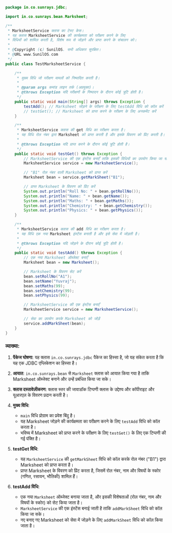 ```java
package in.co.sunrays.jdbc;

import in.co.sunrays.bean.Marksheet;

/**
 * MarksheetService क्लास का टेस्ट केस।
 * यह क्लास MarksheetService की कार्यक्षमता को परीक्षण करने के लिए
 * विधियों को शामिल करती है, विशेष रूप से जोड़ने और प्राप्त करने के संचालन को।
 * 
 * @Copyright (c) SunilOS. सभी अधिकार सुरक्षित।
 * @URL www.SunilOS.com
 */
public class TestMarksheetService {

    /**
     * मुख्य विधि जो परीक्षण मामलों को निष्पादित करती है।
     * 
     * @param args कमांड लाइन तर्क (अप्रयुक्त)।
     * @throws Exception यदि परीक्षणों के निष्पादन के दौरान कोई त्रुटि होती है।
     */
    public static void main(String[] args) throws Exception {
        testAdd(); // Marksheet जोड़ने के परीक्षण के लिए testAdd विधि को कॉल करें
        // testGet(); // Marksheet को प्राप्त करने के परीक्षण के लिए अनकमेंट करें
    }

    /**
     * MarksheetService क्लास की get विधि का परीक्षण करता है।
     * यह विधि रोल नंबर द्वारा Marksheet को प्राप्त करती है और इसके विवरण को प्रिंट करती है।
     * 
     * @throws Exception यदि प्राप्त करने के दौरान कोई त्रुटि होती है।
     */
    public static void testGet() throws Exception {
        // MarksheetService की एक इंस्टेंस बनाएँ ताकि इसकी विधियों का उपयोग किया जा सके
        MarksheetService service = new MarksheetService();

        // "B1" रोल नंबर वाली Marksheet को प्राप्त करें
        Marksheet bean = service.getMarkSheet("B1");

        // प्राप्त Marksheet के विवरण को प्रिंट करें
        System.out.println("Roll No: " + bean.getRollNo());
        System.out.println("Name: " + bean.getName());
        System.out.println("Maths: " + bean.getMaths());
        System.out.println("Chemistry: " + bean.getChemistry());
        System.out.println("Physics: " + bean.getPhysics());
    }

    /**
     * MarksheetService क्लास की add विधि का परीक्षण करता है।
     * यह विधि एक नया Marksheet इंस्टेंस बनाती है और इसे सेवा में जोड़ती है।
     * 
     * @throws Exception यदि जोड़ने के दौरान कोई त्रुटि होती है।
     */
    public static void testAdd() throws Exception {
        // एक नया Marksheet ऑब्जेक्ट बनाएँ
        Marksheet bean = new Marksheet();

        // Marksheet के विवरण सेट करें
        bean.setRollNo("A1");
        bean.setName("Yuvraj");
        bean.setMaths(99);
        bean.setChemistry(99);
        bean.setPhysics(99);

        // MarksheetService की एक इंस्टेंस बनाएँ
        MarksheetService service = new MarksheetService();

        // सेवा का उपयोग करके Marksheet को जोड़ें
        service.addMarkSheet(bean);
    }
}
```

### व्याख्या:
1. **पैकेज घोषणा**: यह क्लास `in.co.sunrays.jdbc` पैकेज का हिस्सा है, जो यह संकेत करता है कि यह एक JDBC एप्लिकेशन का हिस्सा है।

2. **आयात**: `in.co.sunrays.bean` से `Marksheet` क्लास को आयात किया गया है ताकि Marksheet ऑब्जेक्ट बनाने और उन्हें प्रबंधित किया जा सके।

3. **क्लास दस्तावेज़ीकरण**: क्लास स्तर की जावाडॉक टिप्पणी क्लास के उद्देश्य और कॉपीराइट और यूआरएल के विवरण प्रदान करती है।

4. **मुख्य विधि**: 
   - `main` विधि प्रोग्राम का प्रवेश बिंदु है। 
   - यह Marksheet जोड़ने की कार्यक्षमता का परीक्षण करने के लिए `testAdd` विधि को कॉल करता है।
   - भविष्य में Marksheet को प्राप्त करने के परीक्षण के लिए `testGet()` के लिए एक टिप्पणी की गई पंक्ति है।

5. **testGet विधि**:
   - यह `MarksheetService` की `getMarkSheet` विधि को कॉल करके रोल नंबर ("B1") द्वारा Marksheet को प्राप्त करता है।
   - प्राप्त Marksheet के विवरण को प्रिंट करता है, जिसमें रोल नंबर, नाम और विषयों के स्कोर (गणित, रसायन, भौतिकी) शामिल हैं।

6. **testAdd विधि**:
   - एक नया `Marksheet` ऑब्जेक्ट बनाया जाता है, और इसकी विशेषताओं (रोल नंबर, नाम और विषयों के स्कोर) को सेट किया जाता है।
   - `MarksheetService` की एक इंस्टेंस बनाई जाती है ताकि `addMarkSheet` विधि को कॉल किया जा सके।
   - नए बनाए गए Marksheet को सेवा में जोड़ने के लिए `addMarkSheet` विधि को कॉल किया जाता है।
